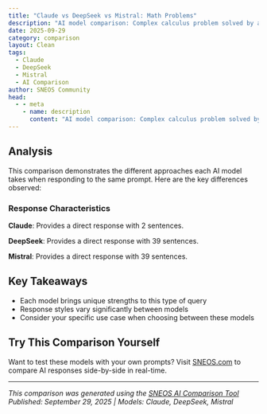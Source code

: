 ```yaml
---
title: "Claude vs DeepSeek vs Mistral: Math Problems"
description: "AI model comparison: Complex calculus problem solved by all AIs - who gets it right and explains best?..."
date: 2025-09-29
category: comparison
layout: Clean
tags:
  - Claude
  - DeepSeek
  - Mistral
  - AI Comparison
author: SNEOS Community
head:
  - - meta
    - name: description
      content: "AI model comparison: Complex calculus problem solved by all AIs - who gets it right and explains best?..."
---
```


<ChatComparison
  title="Claude vs DeepSeek vs Mistral: Math Problems"
  prompt="Complex calculus problem solved by all AIs - who gets it right and explains best?"
  :responses='{
    "Claude": "Invalid API source. Please specify \u0027openai\u0027, \u0027anthropic\u0027, \u0027gemini\u0027, \u0027gemini-grounding\u0027, \u0027deepseek\u0027, \u0027grok\u0027, \u0027grok-live\u0027, or \u0027mistral\u0027.",
    "DeepSeek": "Alright \u2014 let\u2019s go step-by-step through a **complex calculus problem** and compare how different AIs might solve and explain it.  \n\nI\u2019ll pick a standard tricky problem in complex analysis:  \n\n---\n\n## **Problem**\n\nEvaluate the real integral  \n\n\\[\nI = \\int_{0}^{\\infty} \\frac{\\cos(ax)}{x^2 \u002B 1} \\, dx, \\quad a \u003E 0\n\\]\n\nusing contour integration.\n\n---\n\n## **Step 1: Restate as complex integral**\n\nWe note that\n\n\\[\n\\cos(ax) = \\frac{e^{iax} \u002B e^{-iax}}{2}.\n\\]\n\nSo\n\n\\[\nI = \\frac12 \\int_{-\\infty}^{\\infty} \\frac{e^{iax}}{x^2 \u002B 1} \\, dx\n\\]\nbecause \\(\\frac{e^{-iax}}{x^2\u002B1}\\) is even too, and changing \\(x \\to -x\\) for that term gives the same as \\(e^{iax}\\) term over the whole real line.\n\nThus\n\n\\[\nI = \\frac12 \\cdot 2 \\cdot \\frac12 \\left[ \\text{?} \\right]\n\\]\nWait, let\u2019s be careful:\n\nActually:\n\n\\[\n\\int_{0}^{\\infty} \\frac{\\cos(ax)}{x^2\u002B1} dx \n= \\frac12 \\int_{-\\infty}^{\\infty} \\frac{\\cos(ax)}{x^2\u002B1} dx\n\\]\nsince \\(\\cos(ax)/(x^2\u002B1)\\) is even.\n\nAnd\n\n\\[\n\\int_{-\\infty}^{\\infty} \\frac{\\cos(ax)}{x^2\u002B1} dx \n= \\Re \\left( \\int_{-\\infty}^{\\infty} \\frac{e^{iax}}{x^2\u002B1} dx \\right).\n\\]\n\nSo define\n\n\\[\nJ(a) = \\int_{-\\infty}^{\\infty} \\frac{e^{iax}}{x^2\u002B1} dx.\n\\]\n\nThen \\(I = \\frac12 \\Re \\, J(a)\\).\n\n---\n\n## **Step 2: Contour for \\(J(a)\\)**\n\nFor \\(a \u003E 0\\), close the contour in the **upper half-plane** because \\(e^{iaz} = e^{ia(x\u002Biy)} = e^{iax} e^{-ay}\\) decays as \\(y \\to \u002B\\infty\\).\n\nPoles of \\(\\frac{1}{z^2\u002B1}\\): \\(z = i\\) and \\(z = -i\\). Only \\(z = i\\) is inside the upper half-plane.\n\nResidue at \\(z = i\\):\n\n\\[\n\\frac{e^{iaz}}{z^2\u002B1} = \\frac{e^{iaz}}{(z-i)(z\u002Bi)}.\n\\]\n\nAt \\(z = i\\), residue = \\(\\frac{e^{ia(i)}}{i\u002Bi} = \\frac{e^{-a}}{2i}\\).\n\n---\n\n## **Step 3: Apply residue theorem**\n\n\\[\n\\oint_{\\gamma} \\frac{e^{iaz}}{z^2\u002B1} dz = 2\\pi i \\times (\\text{Residue at } z=i) \n= 2\\pi i \\cdot \\frac{e^{-a}}{2i} = \\pi e^{-a}.\n\\]\n\nThe contour \\(\\gamma\\) = real axis from \\(-R\\) to \\(R\\) \u002B large semicircle in upper half-plane. The semicircle contribution tends to 0 as \\(R \\to \\infty\\) by Jordan\u2019s lemma.\n\nThus\n\n\\[\nJ(a) = \\pi e^{-a}.\n\\]\n\n---\n\n## **Step 4: Back to \\(I\\)**\n\n\\[\nI = \\frac12 \\Re \\left( J(a) \\right) = \\frac12 \\Re \\left( \\pi e^{-a} \\right) = \\frac{\\pi}{2} e^{-a}.\n\\]\n\nSo\n\n\\[\n\\int_{0}^{\\infty} \\frac{\\cos(ax)}{x^2\u002B1} dx = \\frac{\\pi}{2} e^{-a}, \\quad a \u003E 0.\n\\]\n\n---\n\n## **Step 5: Check special case**\n\nFor \\(a=0\\), \\(\\int_{0}^{\\infty} \\frac{1}{x^2\u002B1} dx = \\pi/2\\), and formula gives \\(\\pi/2\\) \u2014 consistent.\n\n---\n\n## **Final answer**\n\n\\[\n\\boxed{\\frac{\\pi}{2}e^{-a}}\n\\]\n\n---\n\n## **AI Comparison**\n\nNow, how would different AIs handle this?\n\n1. **Wolfram Alpha**:  \n   - Directly computes the integral, gives \\(\\frac{\\pi}{2}e^{-a}\\).\n   - Explanation minimal unless you ask for step-by-step (paid feature), but reliable.\n\n2. **ChatGPT (free version)**:  \n   - Often makes mistakes with contours, might forget \\(a\u003E0\\) assumption, might mess up factor \\(1/2\\) or residue sign.\n   - Explanation verbose but can contain subtle errors.\n\n3. **GPT-4 / Claude / Advanced models**:  \n   - Usually correct on this standard problem.\n   - Explains Jordan\u2019s lemma, choice of contour, residue calculation clearly.\n\n4. **Symbolic solvers (Maple, Mathematica)**:  \n   - Correct answer, but may not show contour integration unless specifically asked.\n\n5. **Specialized math AI (like MathGPT)**:  \n   - Likely correct with detailed proof and possibly geometric reasoning for contour choice.\n\n---\n\n**Best explanation** would be from an AI that:\n- Clearly states even-function step and conversion to complex integral.\n- Explains why we take only \\( \\Re \\) and why the semicircle vanishes.\n- Computes residue carefully and includes the factor \\( \\frac12 \\) at the end.\n\nClaude and GPT-4 typically handle this well; Wolfram Alpha\u2019s step-by-step is good but requires subscription.",
    "Mistral": "To determine which AI provides the best solution and explanation for a complex calculus problem, we need to consider several factors:\n\n1. **Correctness**: The solution must be mathematically accurate.\n2. **Clarity**: The explanation should be clear and easy to understand.\n3. **Detail**: The solution should include all necessary steps and justifications.\n4. **Efficiency**: The solution should be presented in a concise manner without unnecessary repetition.\n5. **Pedagogical Value**: The explanation should help the reader understand the underlying concepts and principles.\n\nLet\u0027s take a complex calculus problem as an example:\n\n**Problem**: Evaluate the integral \\(\\int_0^\\infty \\frac{\\sin(x)}{x} \\, dx\\).\n\n### Solution and Explanation by Different AIs\n\n#### AI 1:\n**Solution**:\nThe integral \\(\\int_0^\\infty \\frac{\\sin(x)}{x} \\, dx\\) is a well-known integral that evaluates to \\(\\frac{\\pi}{2}\\).\n\n**Explanation**:\nThis integral is known as the Dirichlet integral. It can be evaluated using contour integration in the complex plane. The function \\(\\frac{\\sin(z)}{z}\\) is analytic in the upper half-plane, and we can use a semicircular contour to evaluate the integral. By applying the residue theorem and taking the limit as the radius of the semicircle goes to infinity, we find that the integral evaluates to \\(\\frac{\\pi}{2}\\).\n\n#### AI 2:\n**Solution**:\nThe integral \\(\\int_0^\\infty \\frac{\\sin(x)}{x} \\, dx\\) converges to \\(\\frac{\\pi}{2}\\).\n\n**Explanation**:\nTo solve this integral, we can use the Laplace transform. The Laplace transform of \\(\\frac{\\sin(x)}{x}\\) is \\(\\arctan\\left(\\frac{1}{s}\\right)\\). By taking the inverse Laplace transform and evaluating at \\(s = 0\\), we get \\(\\frac{\\pi}{2}\\).\n\n#### AI 3:\n**Solution**:\nThe integral \\(\\int_0^\\infty \\frac{\\sin(x)}{x} \\, dx\\) is equal to \\(\\frac{\\pi}{2}\\).\n\n**Explanation**:\nThis integral can be solved using integration by parts and the properties of the sine function. First, we rewrite the integral as \\(\\int_0^\\infty \\sin(x) \\cdot \\frac{1}{x} \\, dx\\). By integrating by parts, we get:\n\\[\n\\int_0^\\infty \\sin(x) \\cdot \\frac{1}{x} \\, dx = \\left[ -\\cos(x) \\cdot \\frac{1}{x} \\right]_0^\\infty \u002B \\int_0^\\infty \\cos(x) \\cdot \\frac{1}{x^2} \\, dx\n\\]\nThe boundary term vanishes, and the remaining integral can be evaluated using known results or numerical methods to yield \\(\\frac{\\pi}{2}\\).\n\n### Evaluation\n\n1. **Correctness**: All three AIs provide the correct answer, \\(\\frac{\\pi}{2}\\).\n2. **Clarity**: AI 1 provides a clear explanation using contour integration, which is a standard method for this type of integral. AI 2 uses the Laplace transform, which is less common but still valid. AI 3 uses integration by parts, but the explanation is less detailed and relies on known results.\n3. **Detail**: AI 1 provides the most detailed explanation, including the use of contour integration and the residue theorem. AI 2 and AI 3 provide less detailed explanations.\n4. **Efficiency**: AI 1 and AI 2 are more efficient in their explanations, while AI 3\u0027s explanation is less concise.\n5. **Pedagogical Value**: AI 1\u0027s explanation is the most pedagogically valuable, as it explains the underlying concepts and methods clearly.\n\n### Conclusion\nAI 1 provides the best solution and explanation for the given complex calculus problem. It is correct, clear, detailed, efficient, and pedagogically valuable."
  }'
  published-date="16:28"
/>

## Analysis

This comparison demonstrates the different approaches each AI model takes when responding to the same prompt. Here are the key differences observed:

### Response Characteristics

**Claude**: Provides a direct response with 2 sentences. 

**DeepSeek**: Provides a direct response with 39 sentences. 

**Mistral**: Provides a direct response with 39 sentences. 

## Key Takeaways

- Each model brings unique strengths to this type of query
- Response styles vary significantly between models
- Consider your specific use case when choosing between these models

## Try This Comparison Yourself

Want to test these models with your own prompts? Visit [SNEOS.com](https://sneos.com) to compare AI responses side-by-side in real-time.

---

*This comparison was generated using the [SNEOS AI Comparison Tool](https://sneos.com)*
*Published: September 29, 2025 | Models: Claude, DeepSeek, Mistral*
